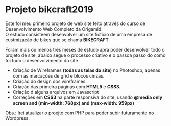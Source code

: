 <h1>Projeto bikcraft2019</h1>

<p>Este foi meu primeiro projeto de web site feito através do curso de Desenvolvimento Web Completo da Origamid.</br> O estudo consisteem desenvolver um site fictício de uma empresa de custmização de bikes que se chama <strong>BIKECRAFT.</strong></p>
<p>Foram mais ou menos três meses de estudo apra poder desenvolver todo o projeto de site, abaixo segue o processo criativo e o passoa passo  do como foi tudo o desenvolvimento do site</P>


<ul>
	<li>Criação de Wireframes <strong>(todas as telas do site)</strong> no Photoshop, apenas com as marcações de grid e blocos cinzas.</li>
	<li>Criação do design dos wireframes.</li>
	<li>Criação das primeira páginas com <strong>HTML5</strong> e <strong>CSS3.</strong></li>
	<li>Criação d alguns arquivos em Javascript</li>
	<li>Correções em <strong>CSS3</strong> na parte responsiva do site, usando <strong>@media only screen and (min-width: 768px) and (max-width: 959px)</strong></li>
</ul>


<p>Obs.: Irei atualizar  o proejto com PHP para poder subir futuramente no Wordpress.</p>





